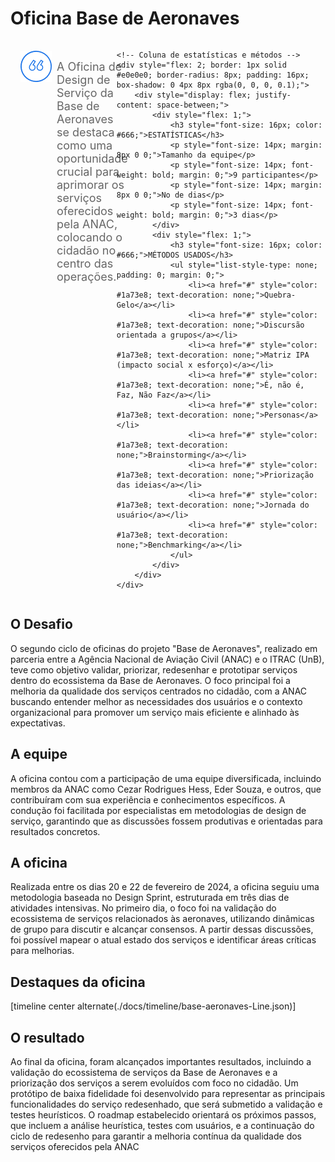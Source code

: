 # Oficina Base de Aeronaves



<div style="display: flex; justify-content: space-between;">
    <!-- Coluna da pergunta -->
    <div style="display: flex; align-items: center; padding: 16px; margin-right: 16px; flex: 1;">
        <img src="../assets/ic-quote.png" style="margin-right: 8px; align-self: flex-start;">
        <p style="font-size: 18px; color: #666; margin: 0; align-self: flex-start; padding-top: 15px;">A Oficina de Design de Serviço da Base de Aeronaves se destaca como uma oportunidade crucial para aprimorar os serviços oferecidos pela ANAC, colocando o cidadão no centro das operações.</p>
    </div>
    
    <!-- Coluna de estatísticas e métodos -->
    <div style="flex: 2; border: 1px solid #e0e0e0; border-radius: 8px; padding: 16px; box-shadow: 0 4px 8px rgba(0, 0, 0, 0.1);">
        <div style="display: flex; justify-content: space-between;">
            <div style="flex: 1;">
                <h3 style="font-size: 16px; color: #666;">ESTATÍSTICAS</h3>
                <p style="font-size: 14px; margin: 8px 0 0;">Tamanho da equipe</p>
                <p style="font-size: 14px; font-weight: bold; margin: 0;">9 participantes</p>
                <p style="font-size: 14px; margin: 8px 0 0;">No de dias</p>
                <p style="font-size: 14px; font-weight: bold; margin: 0;">3 dias</p>
            </div>
            <div style="flex: 1;">
                <h3 style="font-size: 16px; color: #666;">MÉTODOS USADOS</h3>
                <ul style="list-style-type: none; padding: 0; margin: 0;">
                    <li><a href="#" style="color: #1a73e8; text-decoration: none;">Quebra-Gelo</a></li>
                    <li><a href="#" style="color: #1a73e8; text-decoration: none;">Discursão orientada a grupos</a></li>
                    <li><a href="#" style="color: #1a73e8; text-decoration: none;">Matriz IPA (impacto social x esforço)</a></li>
                    <li><a href="#" style="color: #1a73e8; text-decoration: none;">É, não é, Faz, Não Faz</a></li>
                    <li><a href="#" style="color: #1a73e8; text-decoration: none;">Personas</a></li>
                    <li><a href="#" style="color: #1a73e8; text-decoration: none;">Brainstorming</a></li>
                    <li><a href="#" style="color: #1a73e8; text-decoration: none;">Priorização das ideias</a></li>
                    <li><a href="#" style="color: #1a73e8; text-decoration: none;">Jornada do usuário</a></li>
                    <li><a href="#" style="color: #1a73e8; text-decoration: none;">Benchmarking</a></li>
                </ul>
            </div>
        </div>
    </div>
</div>






## O Desafio
O segundo ciclo de oficinas do projeto "Base de Aeronaves", realizado em parceria entre a Agência Nacional de Aviação Civil (ANAC) e o ITRAC (UnB), teve como objetivo validar, priorizar, redesenhar e prototipar serviços dentro do ecossistema da Base de Aeronaves. O foco principal foi a melhoria da qualidade dos serviços centrados no cidadão, com a ANAC buscando entender melhor as necessidades dos usuários e o contexto organizacional para promover um serviço mais eficiente e alinhado às expectativas.


## A equipe
A oficina contou com a participação de uma equipe diversificada, incluindo membros da ANAC como Cezar Rodrigues Hess, Eder Souza, e outros, que contribuíram com sua experiência e conhecimentos específicos. A condução foi facilitada por especialistas em metodologias de design de serviço, garantindo que as discussões fossem produtivas e orientadas para resultados concretos.


## A oficina
Realizada entre os dias 20 e 22 de fevereiro de 2024, a oficina seguiu uma metodologia baseada no Design Sprint, estruturada em três dias de atividades intensivas. No primeiro dia, o foco foi na validação do ecossistema de serviços relacionados às aeronaves, utilizando dinâmicas de grupo para discutir e alcançar consensos. A partir dessas discussões, foi possível mapear o atual estado dos serviços e identificar áreas críticas para melhorias.


## Destaques da oficina

[timeline center alternate(./docs/timeline/base-aeronaves-Line.json)]


## O resultado
Ao final da oficina, foram alcançados importantes resultados, incluindo a validação do ecossistema de serviços da Base de Aeronaves e a priorização dos serviços a serem evoluídos com foco no cidadão. Um protótipo de baixa fidelidade foi desenvolvido para representar as principais funcionalidades do serviço redesenhado, que será submetido a validação e testes heurísticos. O roadmap estabelecido orientará os próximos passos, que incluem a análise heurística, testes com usuários, e a continuação do ciclo de redesenho para garantir a melhoria contínua da qualidade dos serviços oferecidos pela ANAC

